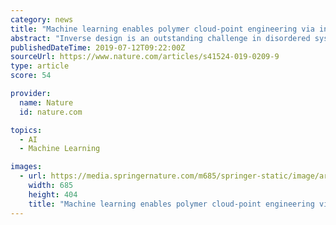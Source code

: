 ```yaml
---
category: news
title: "Machine learning enables polymer cloud-point engineering via inverse design"
abstract: "Inverse design is an outstanding challenge in disordered systems with multiple length scales such as polymers, particularly when designing polymers with desired phase behavior. Here we demonstrate high-accuracy tuning of poly(2-oxazoline) cloud point via ..."
publishedDateTime: 2019-07-12T09:22:00Z
sourceUrl: https://www.nature.com/articles/s41524-019-0209-9
type: article
score: 54

provider:
  name: Nature
  id: nature.com

topics:
  - AI
  - Machine Learning

images:
  - url: https://media.springernature.com/m685/springer-static/image/art%3A10.1038%2Fs41524-019-0209-9/MediaObjects/41524_2019_209_Fig1_HTML.png
    width: 685
    height: 404
    title: "Machine learning enables polymer cloud-point engineering via inverse design"
---
```


